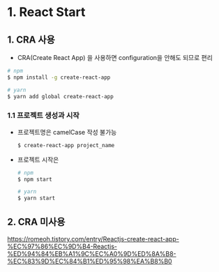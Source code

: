 # 1. React Start

## 1. CRA 사용

- CRA(Create React App) 을 사용하면 configuration을 안해도 되므로 편리

```bash
# npm
$ npm install -g create-react-app

# yarn
$ yarn add global create-react-app
```

### 1.1 프로젝트 생성과 시작

- 프로젝트명은 camelCase 작성 불가능

  ```bash
  $ create-react-app project_name
  ```

- 프로젝트 시작은

  ```bash
  # npm
  $ npm start
  
  # yarn
  $ yarn start
  ```

## 2. CRA 미사용

https://romeoh.tistory.com/entry/Reactjs-create-react-app-%EC%97%86%EC%9D%B4-Reactjs-%ED%94%84%EB%A1%9C%EC%A0%9D%ED%8A%B8-%EC%83%9D%EC%84%B1%ED%95%98%EA%B8%B0


